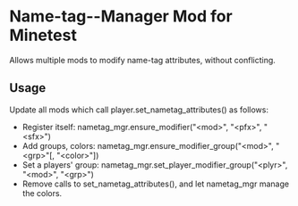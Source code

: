# Name-tag--Manager Mod for Minetest
Allows multiple mods to modify name-tag attributes, without conflicting.

## Usage
Update all mods which call player.set_nametag_attributes() as follows:
- Register itself: nametag_mgr.ensure_modifier("&lt;mod>", "&lt;pfx>", "&lt;sfx>")
- Add groups, colors: nametag_mgr.ensure_modifier_group("&lt;mod>", "&lt;grp>"[, "&lt;color>"])
- Set a players' group: nametag_mgr.set_player_modifier_group("&lt;plyr>", "&lt;mod>", "&lt;grp>")
- Remove calls to set_nametag_attributes(), and let nametag_mgr manage the colors.
